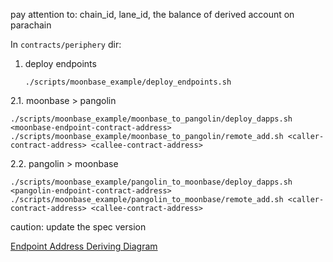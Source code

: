 pay attention to:
chain_id, lane_id, the balance of derived account on parachain

In `contracts/periphery` dir:

1. deploy endpoints
   ```
   ./scripts/moonbase_example/deploy_endpoints.sh
   ```
2.1. moonbase > pangolin
   ```
   ./scripts/moonbase_example/moonbase_to_pangolin/deploy_dapps.sh <moonbase-endpoint-contract-address>
   ./scripts/moonbase_example/moonbase_to_pangolin/remote_add.sh <caller-contract-address> <callee-contract-address>
   ```
2.2. pangolin > moonbase
   ```
   ./scripts/moonbase_example/pangolin_to_moonbase/deploy_dapps.sh <pangolin-endpoint-contract-address>
   ./scripts/moonbase_example/pangolin_to_moonbase/remote_add.sh <caller-contract-address> <callee-contract-address>
   ```
   caution: update the spec version

[Endpoint Address Deriving Diagram](https://viewer.diagrams.net/?tags=%7B%7D&highlight=0000ff&edit=_blank&layers=1&nav=1&page-id=2UBktu5AVZKriG7G_S4X&title=address-deriving.drawio#R%3Cmxfile%20pages%3D%225%22%3E%3Cdiagram%20id%3D%223cjyXMOBl3aU6w2R6yc7%22%20name%3D%22%E7%AC%AC%201%20%E9%A1%B5%22%3E7Vpbc5s4FP41fkwGJAT2o%2BMkbWbabBvvTNOnHQyyzRQjCnKM99evAHGTwCEbwNQTPxh0JHT5zncORzpM4GIXfQpMf%2FuV2NidAMWOJvB2AoAKFZ1dYskxlUwNNRVsAsfmjQrB0vkXc6HCpXvHxmGlISXEpY5fFVrE87BFKzIzCMih2mxN3OqovrnBkmBpma4s%2FeHYdMtXAYxC%2Fhk7m202sqrP0pqdmTXmKwm3pk0OJRG8m8BFQAhN73bRArsxeBku6XP3DbX5xALs0TYPhN9%2FP999v%2F%2Fr8Z%2BryI%2BW9sOBHq94Ly%2Bmu%2BcL5pOlxwyBgOw9G8edKBN4c9g6FC9904prD0znTLalO5eVVHa7dlx3QVwSJM%2FC9dTClsXkIQ3IL1yqWU2RhuIO5WVkc8IBxVFJxJf1CZMdpsGRNclqdQ4x5xjQePlQaAxkbbZlbWW6MTlLNnnfBZDshmP5BlxBx7g24ycgftMlrkYVV6jU4KrV4Ir6ghVKsC6e5jcStGx99BR%2BHvGwAB0Xma6z8VjRxeu4hxgrhzmDORfvHNuOB6lVV1WhffBalfGvozXsC37Ur7fAqo2wUcf2mW7Aud4NqtpsdN5C7xfXHL1aXM2OcEXK2LyFIcF6O3%2F68fD4ML9Uj6FPdcFjqOf1GNMGh60sv86f%2FmbXxef5w%2BMo1bEmHuXxqJqVS6Zzn%2Fw6cvRTwXSAbDoqHFJvsxqPpLuUw1BRlv57T7KKqzABjNmXoip%2BlKCT1bO7TXwtbFAkQToAm286Rtp8tNzoiQtIbcEFZAzIBVWOuiSlZFh%2BMVfY%2FUZChzokxnRFKCW7GrApESPcrenHne2iTbyTvF6ZoWNd%2Bw5OFGwGdO5tktGUa4CYDHt2ITFQN%2BBDAXygIwl8o8YOjd6w1%2F4M7ANCTT7sVezNpBhkZVpTG9bFIABqGrIvVX8tQrsx6K%2BL2AOqI8Nejv9Gif1IbGd8%2BpODx7naQzhgMcxwcPbYHQJwjaqv%2FpodlIaGfPPLYeBctqEL0oAhaCAnd0kDcEgNZMFfeQN1wRrQtdnr%2BGtD4i8fkC8u2AeJ%2BNd5oGHxBxL%2B8o6Q9eP4YRNIJa2YoZ%2FmiNZOFMN2nhctgkaV5Eh%2B0dadk2m9gdxig2ftg5eEaSqPYeLcWkxc1wxZwFPFucpLHDn0uXT%2FMwl9EC%2FdRqWq2%2BNrXA7JPrBwi6iBhV4bTFu83LBdyQDKaiupBZ04vgywy8K4F1yZbp2u%2BAjfiJOcpHBW5DbEWaFNBXWnK%2BdPFRqXOxIOkzTROFNkpI6YRs1jqZkfNwhPTLjh0KrtvLJywdx0BgWPcx28g9ot9s8dUFutUBv0xu1xURZpAtPErUBbyoodSXuKjiirCTYmpMx7omCLrNl7KOix6T2XCyX%2FGhcLEial4wnqqj3xNlvxqz4563EsBBcS4Hnu5K0E10SfLL7LOyK4LubgBiF4izOuJoLzMPiNDva0f80tQn2bRaSnNZLlJeJ7x3WL2fPSO41C%2BTONAhi6wDH0PwMVoSMwA9f6jMVBRvpvaL3YiAHEOASdnKbYHqqV9j3ZVN3ZZSUBZ%2BWbkyLBxrZr8a8sapGoAw2JOnW4jFwX298B87VA%2FDCn5pgC1Fhgf9tk%2Bah0cLqAD7o0fXEkhp01X2UMS5dX0%2Fv90wV%2B0KXpEE4I4vIT53PRJev4nHTRPujSQBcpnqnJ23VEF1YsvldPQ53iq3949x8%3D%3C%2Fdiagram%3E%3Cdiagram%20id%3D%22rEGiafja9aY-zX2aB3cj%22%20name%3D%22%E7%AC%AC%202%20%E9%A1%B5%22%3E7Vzfe5o6GP5relkfQkiAS2rbtd2p9bTb2u1mD5WobGgcYtXz1x%2FQRCGJSitQ6uxNTcQE3u%2FL9%2BPNF05gczD7FLqj%2Fi31SHCia97sBJ6f6DqAGo7%2FJT3zZY9lgmVHL%2FQ9dtG648H%2Fj7BOjfVOfI%2BMMxdGlAaRP8p2duhwSDpRps8NQzrNXtalQXbWkdsjUsdDxw3k3kffi%2FrsKXRz3X9F%2FF6fzwywvfxm4PKL2ZOM%2B65Hp6kueHECmyGl0fLTYNYkQQIex2X5u8sN365uLCTDKM8P%2Bv5t8%2FPjrG9Y3h8Kzi7vB4%2FtUzbKixtM2AOzm43mHIGQToYeSQbRTuDZtO9H5GHkdpJvp7HM475%2BNAjiFog%2Fdv0gaNKAhovfwmeNQILj%2FnEU0t8k9Y1GLM2y4m%2Fkx%2BD3RMKIzFJd7LE%2BETogUTiPL%2BHfYgYx0zHdYO3pWmI6v6aflhaXjcu0pLcaew1k%2FIFh%2BQpcoYTr7d1d6%2BzCuZXwjR8yyoKYBWtIh0RAlnW5gd8bxs2AdJMREsD8WHMd1j3wPS%2BZRCmzrFTLEAKQhWApZADLEoFRrmoT4CFiqlTbxiZ0cDGoGnbtVBtLuJ4794%2FXrWsn7m07907zyrluHaqaYyCqOZAEAiCuUM%2BBvVvRO5PwZYFCgjsZek7iGeNmJ3DHY7%2BTlUsWMzLzo6fkc8Nkre%2BLFkKseT5LXXk%2B541h%2FGxP6cb3dGP9o0VrnhqiTUI%2FRoaEu4Q2ppOwwx7w%2Fs%2FVz8k%2FtGsGP1o%2F%2Br276bfonjs34mVcvCzalOiQYinxvpAEbuS%2FZAMDlTjZDG3qx3e80hyI7YZpWCY0oQGQbusoq0iW1tAR0LGOkWWYmomyEyyflo2ZdvPCNNjIjmNlZzHR1lkiN%2ByRSJol1hd3nrpslFww3vyshqV2Bms9X4641vqVON6%2BELjeZxYCDhKb0aWLu%2BusjDT%2BM0nirrMkEln8pbtSK4d3JgOcjhfRaWLmgD6aLS5d%2Fwj3kv%2BAzxg%2FwXLSZX8J5rATr4dkkexjEJNbZDE34O2UJ7tc%2FBXkycT4QFd4sirjA12O0SpXF%2F2oLhvUxdxgQd5PXeS45wPGk5Zeu3iSp9JlAbuCTwmsWxSwMAss1BTAGluii%2BJxtSRc14H6YQbnQANYsBpydK7S7vKshio4zziZ3c5D2%2BA8UmnXw61z%2FyX%2Bz1KvqnzK%2FkIv0YNYhrAiFQEHQGaFysAH3mbpOJb%2FuM8kaNOxH%2Fk0wfSZRhEdKMCOqGD%2Bxn13lAw2mPUSSrbx7MYZXmPkk4WA3TByhr3FbEmewNLBVY%2BJigHfxiC7EDGSwDcVC9EsDfscTGcdsA9p5LJpT4GlKShVt2N5UOXOdGgYyDtU%2BcnJXVOWYD3C5CLwN%2B0s%2FqZsvKBRpe2Ss6Um%2BHvwV4Vz1eIv09myR4%2FH8UfjTSClpOKOR8vNsq4%2FS2B7HyNjYTOr5EgGWRUyG6WBjHY7iX2oVDUn2kA5WNEnPiMjYPlnNfu6UThpznSrni2JwBwGoSbsqq0JiS0WlCQvf2oJBL8haltBFKmtq8PTUilSqMq1K%2Ba84JHz2uR0BA5Bh3LQVSnnBWUKoXJ1MY7qspHtQKLNq05fht9urn667YtfX6auQ%2B%2B%2BGLOvkzzVJAXsRKbdIM%2BjXu8Ja%2BK3sGU3hI1A02q8dfNPiqgwaOjlbPGZSJhKX01VlAtTburKeaCkY8c8fq1eokupMI9Xik9OI526pvFpU67Lppx5uWLEhHTJCij2D1A5tlwpqBypUC%2FGa7RJOPlRWRVvus98ZG0rWrBuSv1BuEVZJFslv1t73wtvmQtx6spFvd2I7CmbGXfLgmHhKWAFduWc3nTNry%2Bt1q%2Bo50y%2F%2BT%2Ft0e%2FDqDgWt9ER316oZBtdiascFx18xbEmcD5Ik6VQVsmxUgaqiqICdft9So4RVEQi1eq2bO%2F%2F5pJjlZqXVnKslIeqFOpYOVcTWshAorpUVzmn1JYj51xjbRHrLN9dW%2FRqSEStYUM9QyRCjR9wqMWJBmC00cT%2BTW8j7Aege%2F10Y5BTXs6W3p1TX1iv3TmZ5US4OJYTofJYTjEY0ordpVMvgRxH15bcS3kci1gAhLBsF8rK%2BdWg5CCk6kmybJdxLViWrTYkXfIjQb5HyYnAjBwQcLs1tbw0sKiCdvE8b7VpoBJXmeLYD9fN%2BG06QlAErqaAq63AtayDAkpY5WV%2B8OcERN1WBL1lHRNQimArwSEU99dQJFUWPQj5ClacCwOwStl92Ljk1dhDkYhC1e27KaHPcSSvDtDXpBagduKTiaHabuMVAb%2B0Fady%2FUZJe3FKAcjlfbUtxihEAKZEQiiq%2BqsUQEWv7sjwXG%2Bsl9vJTbHVvJOaYkpXE2ZKF2pJTNHa5SWldCEwMcU0qCBGSpwHZ1%2BtsfN6ZBbLYKkzYNVJx%2BOrOGoSQ%2Bti%2BqMwg2Vx%2Fmp1yZHZ16ZweDf3Xq8KYygSDnjlBl9r45AheVCRlSjqBULiJmbBLxDaKrhDOmOHhFPwyMDSWjcUBxl53z5rHbfvhp9v5nbr80PQ7oy8f8npzT5nBJjVfeU6z%2FmeMpDZ1dt5Jm%2BZ%2BUk2aNF96QfB%2Bu5Z6yMcRgCa%2BHoY642WQhoJgnI26IAmnkOw0I47E37A7%2ByNpiVurt%2Fhurx8%2FSZcePE%2F%3C%2Fdiagram%3E%3Cdiagram%20id%3D%222UBktu5AVZKriG7G_S4X%22%20name%3D%22key%22%3E7V1td5u4Ev41%2BWgf9Ibgo5M22%2B5pu73p3tPtfukhQBxuMfhi3Cb76y%2FYgEEa27KDsOLrnJ7ayBjwzKPR6JkZ6YrczJ5%2By7z548c0COMrbAVPV%2BTNFcYYEVK8lC3PVYtFrXXLNIuCdRvaNHyJ%2Fgmrxvq0ZRSEi86JeZrGeTTvNvppkoR%2B3mnzsiz91T3tIY27d51701Bq%2BOJ7sdz6NQryx3Wrg%2Fmm%2FV0YTR%2FrOyPbXX8y8%2BqTq1%2ByePSC9Feriby9IjdZmubrd7OnmzAupVfLZf292y2fNg%2BWhUmu8oXl19vFtw%2B31z%2Ff4d9T%2FxrN%2FsPpqLrKTy9eVj%2B4etj8uZZAli6TICwvYl2R61%2BPUR5%2BmXt%2B%2BemvQulF22M%2Bi4sjVLx9iOL4Jo3TbPVd8uD4oe8X7Ys8S3%2BErU%2FuHUZZeUH5Z9TPFGZ5%2BNRqqn7Wb2E6C%2FPsuTil%2FpRUIq5AxqvDXxuFYbtqe2wrq1aNV4Fk2lx6I8fiTSXKA8SKexbrdvEJAr%2FuU6y0K9ZGzG25UkCuTJdYiSTWm7vJtSTa4vflu%2BSXpEkoiK5q8uJomhSHcfhQXqGUVVTYgknVPIuCoLwJqK6uQjXAmsrih1BNdEmf6rUVIQpYyCGwuzYnE7sfoVLbNFvB9Iq1ER4oVq8vsXLTbIUtifXN5O7r%2B0%2FvJ%2BdqL2xmd%2B0FOq294FustfXl4%2BTuz%2BL15t3k%2FScjtfGQJnnli6L6uNVzbld%2FPVl5JvQcJvecpjcNojcHMEh2nFdi6CjL%2Fu8yrT8YLVYCK7qXhaz500o69efFu2n5uumCIgjWNyied32P9enGYkMTFqijgAXGB8SCu39wqkX5wbsP48%2FpIsqjtBTpfZrn6QyQdZ6K3u2jNy8vNnualrPI8b23iPzxPApX%2BvWyfJJMV3ezxpgVbWESbFo460f2WJC9yyTRc6AXcl2SryfApos%2BS3Ovuu0IOcCU5N7znYBADggmlLLgTNWnMLM2QX19%2BB0WMkv0CrNvE0RvSM8xTn3yLH%2BCNHgCfiGyMDu5145dPGbdUR%2BYO1E24KCP5Jn%2BRO5CZ6QBLmrAkjVABtWATArcnLEGbOTulz8dUv4ye3BzxjZIkj9ggYaVv8wdyJPB4jrRfLFNSC2teIv5OjT0ED2VYjvNOMss3hGyI4%2BzEEFGtckYmucLIvaX2c8V0FDlwZQRtRK3sbco3J2umLuwDJ%2Bi%2FK%2FW%2B28rx4dVR2%2BeWh%2B9ed4H5UW6zPxQwWkoHK9pmCuMbWHQifvJWmuphe3gLbMwLpy4n2HncSFdVXf4nEYrDqUee6zutIUgQd3rX159a6Nx%2BUICjdRQffWF1pKRLlRo1HtunTYvT1jseOAtdJXqcyHUOb94s36CDY4bHbwA2gq0RQ%2FQRh1oY23YNguyDAmQtY6ErHghJF6oJ8hSoY%2BxARBYR4t0ITApHu%2Bv9kHLvJaHGwyujp53IBfpgi1XNcm2WfgWwt7ukfCmokUWZ8w9wZuJobdB8K1Ab23Dd%2BUDH2hed1vXpkOgwzrEmqmROt6q%2BTaK483TV0cv7BPsdfYJTG0BY%2BxIN0W8EMZj2y3GEL7%2Bn1MtfcR2RS%2BE7XxM6XzaOV9Tn8JAn%2BoE3vxmZrIJrBXDb%2FnXblII0OEtATo0XCSuj7nvgHFaTLZ4K%2B0MhyHDtFjmSQeHC77AZVsoV3A6gWSMYdECZW8NjBZyQcs2bkjw4WyZGxoWLVBS2sBooRe0bKNrBe8EiNjpQsuHiftv9nUZBt%2Fw3%2B7d35%2FoM2e6k8jvrZCEYAajFTqW4%2FQjVDHbltjA%2BK4tMxSUq%2BwPfvzjj0%2FXbycfNfQBI1IYJSUAgQhnSGhDPlaP0D5NzrMB0Ja9kVZq4OfJ3cTc3NA%2BhntHhLnsHSJiD4hzhST0PmJBY97ldBRJnS7LuYfSKS%2FxOcyiQjDlmK7O2MA22CzynRB3zKnDCScUMezibuJCMesYY4awXXiQDuUWP5KmsVH3Ok4Xri7beZe%2BeHsGDwZ9kTCgvuXA%2F4WDMcbxpaJ7AJREDer5ymkKFwrGGLTwLfbjZGhRSLgw35nkrnHOpEK03%2FwKOkckDDEgV10VdPC0Xo5hn3sJneuQvSZDVw0drAOIW7kUYw1RjOUI6SkUcDa0FWPBYJAJIUkpJhQ29NER6xlx3RGBbEldVQmw7BWYIBNkb0hRiXn6kxmnc86od2k3o5u4svHSldENyx%2BoaDjjjHpR%2FpA3N6z8ZWLj1WfUO6SbUU%2BAxTx0pdTDQob4gB5pVLOyPnfirJ3httMgGEKsOkIEnjgCSFSpUy5w%2B0xTIr7jwu6pVnYUrBm5ZJEYQng53BEKGaFhf9jUAIibuSSSGAIYZGHR6p04lUR33USvlTuGDF02c6Vu74yPDf1JTpWDxlhPgI9j4Va0uZXWUUyleOEyl28tELHfSAw6l6%2FV9RrWJ2hbcyxb82qg60dPWFxJAhz%2BNa1jAGtKgTWbFgKbb9OOuliaJYC9%2B%2FrK1k5xEeNgrbDApglmSdbJbt3vB%2FDJJC6TUsYuNXO8IXmpduoCGMm68BMbFyhXR9Cd%2BXnHYjzdZkClyMB5xzKNde6Jx65YgIFlLQyaeIzPIllEzDy2gQUthwa3zEj8P6ceQ0AfNvWYQFP%2BSxKdIRQRxSJeTswoEmjyfqGgDYGLmHN5erjIXIGkpV4qG1yCO6QisepaB3OLGyiwRAssRbOCdTLjaTv9MZ4218d4iv5Qd88ePXQnUSZh9JEtYj6Q7ch2YdCpPzkvsoWYT7YQIANIEvkLMlAEfuSMBKeZ59g9Fewrv10s7TVgKkgU0nVetk1XI8BtJQV9CFZYr4wjQLCDFg4Qmbs498IBCd2A3zto4QDZSXNcduBp606Ys3Cg6EPbDjywX66QBWGmc3L4sloiH8VPHIWjEL9goOwNSQ4wT3%2FyhN%2FYmF4f8pe2j4DGf13bR8AaADbwkPvQGWlA3D4Cmtzq2j4C1oDC5NbEpd13dui9JFWNO0NIKnFpd%2BfYhYTFJdQdsX5B09LuvLvext7z62XJtJJZFFqp5rJAhyGutLhIKmQJB6X%2FqQJ3Ykw%2B8X4Lx42ycISK2m5GwsP3ApAGUU3LpUsBzSFWFaLnuJ%2BNUB9v27bU12tHpFN9Jyzx3V9ff8GGNue7Jr0htsIVy9WsIy2FdCGiJ1SHLKE6oX7ibQ8mf4EMUMvAZFf%2FrtDUc%2BE0iNivOYflLJ74edr2Ko4nMtJlHkdJYWNW4cAGwW27E4QP3rLx0FRyWAV71meSvBjsxcBsGeL6xCrO%2FlZelB3aiwJ3JSQJw44D7RU4qAIVhp3DvEpVKQfe4nEzmIEjVFlipZaFUvOMZieicNeoUY0RkX1zxaiact04RmPq2lb9182XcCgZuy5uPsVKY15vi2IqxCP0QPzwpQsgYB6Xa9XpXsdjux6h96%2BIYNZSs5SK2HbqxR0Ont1he0wpsZnlIOK43S2AOCJjxmxCXeTYyFLbAKg3ZF%2Fcp8MmfZYIihFEdg85%2FtoQI3gxTmrGyTbL5iBhpWmGj7Q4NqLb9vQeyrIoJBfphWUVKG6cwZ3IPBxPr2KvUmkMGx27wS4TwjkjxShMb3g62TQDnFn0DKaddf57PSdmFuoIIU0yem19joYdkhAszjA0A48rJMQMCLyNUdOKPQpsKL6TvzEGe5aIPVu8irrJEwhNR7iQbuQppDHUXnk086YCgw8733t99rj84Nrzf0xXqG0B82H1V5yyutmkjsJYUEimep43j3k%2BX6ziybfFPz9IyDjy0%2BQhKvpDNvaLO%2BLbwMu94qVsX5QnLbMCr%2F7zyEuCkZ89z%2FO0aVoUP6U8p%2FTbbruffb%2BPU%2F%2BH%2F%2BhFyffrKPfT8vXPmxHCznieTPufV%2FSZxMykNCaqyOvp29tBIXR8Qd95oE%2Ba1drQermDos8QVvmFS44eNAc5frSuaeHXVsjIGQe4r5puIxBrdvBMuHAItvPKHLsn5JVrtbUXGknT5D70ZhLYzcul2tWJejBKHNkCHIYrKfl9Mv8%2B%2BpbzlP0r8T78wb5%2FGgXANp8TtM6Ue5sE8wYj5imtB2VgR8xPYkDgGG3GkUE0AlRU3k3K3MYrbHuzUhBVXmJ1lNwv5uvj1ci7mHtJR1%2BtRMete4U0mY%2Frb2vLfMzW8ntxZ62eCfUAgpGQ3YiQXOugrVAIBIDsom4WatIJgvY6OYr3kRBzweBRGMRC%2FmKTSNX2VHXl2IIglInuFlCMBqHGVc1eA3RsYOPwvqBTHGZpqbiNv1gWun1Mg7A8438%3D%3C%2Fdiagram%3E%3Cdiagram%20id%3D%22kFPfvnH0bMEgqX55SLUM%22%20name%3D%22%E7%AC%AC%204%20%E9%A1%B5%22%3E7VpZb6M6FP41eUwEOCx5pGk7rdQlmlbqzNPIAYdYJZhrnDa5v%2F7aYAjYZJkpSXqriVSBD8bL9x2frfTAeLH6RmE6vychinuWEVEc9sBlz7JM%2FscFKYxQQyB6POF%2FS6EhpUscoqzRkRESM5w2hQFJEhSwhgxSSt6b3WYk1pfxFMAYadIXHLJ5IfUsdyO%2FQTialxOZzqh4soBlZ7nwbA5D8l4TgaseGFNCWHG3WI1RLJApcSneu97ytFoYRQk75IWX1%2FQ2BoSuLv3Z7fPT9O3iJejLUd5gvJQblotl6xIBSpZJiMQgRg9cvM8xQ08pDMTTd04ol83ZIuYtk9%2FOcByPSUxo%2Fi6YGgggh8szRskrqj0xkGd4Hn8iF4AoQ6utOzMrvLgWIbJAjK55F%2FmCO5IQr4u2Y8sh3jeMWY7sM6%2BzVXIDpVJE1dgbIPmNxPI3cLU0XO8fHx8u%2FKcrLvXvJje%2BhjPfP2uC2QQtIQlSEJYiGOMo4c0YzcQIAkvMNdiX4gUOQzFJK3dNdjsgYwQUMiydjAr3OhngWFyA4%2Bo4MkMbuW06PnJc4DvdwDp0VB03zq3jQw3Xif%2Fw7fHu9oFLJ%2F53f3zji%2Fuvqee2d4CeA%2BeEem636LkTC6RmhO9JuMRSNZ1%2FlsLtXAhDnP%2FqohpZpVAM0M9yX8wNl2Fa6SrvunnJicS1mpFvoJi0kB9BCQLOE6IfUwOxRBlhmGW7dn6v819H59dS1aXl%2FJ7SKjrn1xbwV1u2RTT2J9MWd78PDZb0LcdK8IOS0BfBtoA%2BhlmGgyZ%2FTWTRCrMf4n4wApZs%2F8zbwHBl%2B3JV63y5LhsJ392PeuNnvbF5KW%2Bta0NMEMUcG6EUNZeAQiUJ0TjjeyZLGqBdwZ8Eh0EaIbYr%2BjbataDGst3CcimjKIYMvzUX3Ea9nGFCcH6yV2UIMRrYTTXzvIFrN8cpditfracXymgecJtjuebAUsYqANHG4poC17VuqeiQbV%2B4q8ZCzcyH3xQjbtS9wvbPT4C3%2FwREXKvTXj37hNPymdGBVRgBU6FLtwpui764x7IKo%2F2YlPb2Dk5RPCEZZpgIuzsljJFFi0FmRAm3ed6cisEWq0jUDwZTyK3JIMUodwOQMj%2BJ8tkMoW%2BF6akkrn2oQd5O%2Bs7zeVK8yxpIDfCxhjgfB6fZNpdWAxZmaVEgmeGVMMUNB2d9KdyOXObYnQLCjlJAU82sz58Cmnqd42PAbgdQgbzL3NocNoF1zRZghzsccfe46jWLTW79NfNpTbtbQt425T5ayGvurG883fvfn%2Fn189Y4TpiumEq64gKdu4rf05DXVgz5v4Ymu8G31EJUGcGfzdu2lRY%2BIfaUMCin7Zue0fLfCxh4IWjzShYYDu3wq%2FKnJ%2Fu%2BqTH4OWoyXeA%2FspQ0uM3%2FD%2B1TWi892fT1M%2FSFGHC1QoTOADgpAwektl0UvBrFLntnqauYv5MCVXnC9xeo9idyRyxQWUbTMnojhe5Da1OWEp94Q2WgjgpT6jxlHHToupzRCQpZVSnqjJV%2F82%2Flf5stVNOgFkt40sq%2FdUDtpANLaDYsodWVKdxr4YrdnMvCgaHKduUJf9fG2abmRNUIsSMrp%2F0rE5zCaumVJt1afKD0eY7I3zYVIB1HO%2BvDoa58paz7s35A5lbmXXiRf69XR7U9Z9ub6sXiwQUMXqPcNNTAnuU%2F3iWfzC9JM9oYlOu5nDMmvgT0BRLWdRAmYIADkswwNzp0EPAZresQMsgvQp6JTkvKKQvWfZiE%2FYCuU0YqUca3Ivo4Q9Gx8ezXNCbBazCHOPl1gVlAxPV53Dctb5AmkaY9IZrBZeVn64V2xZ9IV3vUmqdtqFlPGXw0Yu6Teho95p7AJCIxTnrC5DhwIfRJBgrG5lkRSmQpTFqDEj38qMZKppm4TCCFOY8t8zR71uKWYr5iwHtCkinklscy%2FDidwyPEMbRg4MNhjFyT2YEO9S3VE4z00gXoKFrhzc23soVX2XxODK7%2BAw%3D%3D%3C%2Fdiagram%3E%3Cdiagram%20id%3D%22UCOUg85qKI44fVF9wRXX%22%20name%3D%22%E7%AC%AC%205%20%E9%A1%B5%22%3E7Zhdb5swFIZ%2FDTeVOmGbELgMWbt20rRWvZh6VbnggjUHI%2BM0SX%2F9TDAfhqBQtkRat4tInGP72LyPj%2BODhZar7ReBs%2BQbjwizoB0LGlnoswUhUD%2FlyHBMDEfR44G%2BVU5be9c0IrnRUXLOJM1MZ8jTlITS8GEh%2BMbs9sJZfxkPIWak5%2F1BI5mUXg%2FOG%2F8NoXFSTQRcv2xZ4aqzXnie4IhvWi50ZaGl4FyWT6vtkrBCmUqXctz1QGu9MEFSOWbA3eLxq%2Fx%2B61%2FfP2Zv90%2B3T2Bxc%2BmUUV4xW%2BsX1ouVu0qBTUIlechwWNgbhdBCQSJXTFlAPeI8K2V%2BoVuipgoEl1hSnirXTL1koGcgQpLt4NJBLYjaJoSviBQ71UUPQL6We1fac8cr7U0LiZY5adGofFgzj%2BvIjU7qQUv1Dtnc47LFgq8zYyvi56rN%2FgOazG1Dkjo%2FWpLM4AFNkH8qUcBxUVQUlafKCN67q0YpNsxqUEZomzoCu68j8A%2FoCE6mIxyhYxotirNMWSlPCz0jnCeFUHv1WkKqXZhG%2Bwa7VpFEcfd0m6Zhe68dkKjyCcLUifBqznlINj3DHadqNQ0S3%2Fk0MwflfC1Covu1z7xq6LaTAcOhJBYxkb1Qe3L1q06Hif7DNIjAhsBu4EAaCxeeHSaYlJofCyDo%2FPE4cCK%2BOtCZ4HnnZjfw%2F30eTI7nGphm7lRMrhkIzM6Lzf%2BnsAGIzOzqJslYbK7rmfzPSw2MuQx%2BHGyXnXsG9Jxp2ObHAp2aW%2F%2B%2Bsr24KDwWDIplaaNosYG9t1ymxAyehXqKZQ2rBVpd2aVJN5eC%2FyRLzrho6L9QxjouzGhcFJKhwkyUPygKAKqq84VuWNEoYkP1xKE99Fs1l7oAADOrPH0BaVcLM9DfZ%2BhkRdeICr6VaCHDeU7DPQIsZN%2F916Ygss1vBI4Np6VgNxBCnUCTU1CZzeeesnvzRQxd%2FQI%3D%3C%2Fdiagram%3E%3C%2Fmxfile%3E)
